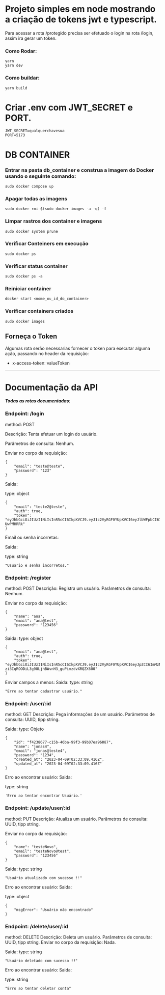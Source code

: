 # Projeto simples em node mostrando a criação de tokens jwt e typescript.

Para acessar a rota /protegido precisa ser efetuado o login na rota /login, assim ira gerar um token.

### Como Rodar:

    yarn
    yarn dev

### Como buildar:

    yarn build

# Criar .env com JWT_SECRET e PORT.

    JWT_SECRET=qualquerchavesua
    PORT=5173

# DB CONTAINER

### Entrar na pasta db_container e construa a imagem do Docker usando o seguinte comando:

    sudo docker compose up

### Apagar todas as imagens

    sudo docker rmi $(sudo docker images -a -q) -f

### Limpar rastros dos container e imagens

    sudo docker system prune

### Verificar Conteiners em execução

    sudo docker ps

### Verificar status container

    sudo docker ps -a

### Reiniciar container

    docker start <nome_ou_id_do_container>

### Verificar containers criados

    sudo docker images

## Forneça o Token

Algumas rota serão necessarias fornecer o token para executar alguma ação, passando no header da requisição:

- x-access-token: valueToken

---

# Documentação da API

**_Todas as rotas documentadas:_**

### Endpoint: /login

method: POST

Descrição: Tenta efetuar um login do usuário.

Parâmetros de consulta: Nenhum.

Enviar no corpo da requisição:

```
{
	"email": "teste@teste",
	"password": "123"
}
```

Saida:

type: object

```
{
	"email": "teste2@teste",
	"auth": true,
	"token": "eyJhbGciOiJIUzI1NiIsInR5cCI6IkpXVCJ9.eyJ1c2VyRGF0YUpXVCI6eyJlbWFpbCI6InRlc3RlMkB0ZXN0ZSIsInBhc3N3b3JkIjoiJDJiJDEwJEt1ZEpoZTM0VnFQcU5mT0JucTRxR09QNHBOVWhoWm1oY3YxRXhaZzJoSS4yZzZkSU5lYVVTIn0sImlhdCI6MTY4MDk5NTgxMiwiZXhwIjoxNjgwOTk3NjEyfQ.tpWBzbNbtKUeuk9o0seqfOIz3swG1_xW8m-UwPMHRRk"
}
```

Email ou senha incorretas:

Saida:

type: string

```
"Usuario e senha incorretos."
```

### Endpoint: /register

method: POST
Descrição: Registra um usuário.
Parâmetros de consulta: Nenhum.

Enviar no corpo da requisição:

```
{
	"name": "ana",
	"email": "ana@test",
	"password": "123456"
}
```

Saida:
type: object

```
{
	"email": "ana@test",
	"auth": true,
	"token": "eyJhbGciOiJIUzI1NiIsInR5cCI6IkpXVCJ9.eyJ1c2VyRGF0YUpXVCI6eyJpZCI6ImMzNWRkOGQ1LTMwZDQtNGI0NS04ODQ2LTQwODM4MWFiNmVmNCIsIm5hbWUiOiJhbmEiLCJlbWFpbCI6ImFuYUB0ZXN0In0sImlhdCI6MTY4MDk5ODk0NCwiZXhwIjoxNjgxMDAwNzQ0fQ.t-zi3IqROODiL3g08LjhBWvnH3_guPimzdvXRQZX600"
}
```

Enviar campos a menos:
Saida:
type: string

```
"Erro ao tentar cadastrar usuário."
```

### Endpoint: /user/:id

method: GET
Descrição: Pega informações de um usuário.
Parâmetros de consulta: UUID, tipp string.

Saida:
type: Objeto

```
{
	"id": "f4238677-c15b-46ba-99f3-99b07ea96087",
	"name": "jonas4",
	"email": "jonas@teste4",
	"password": "1234",
	"created_at": "2023-04-09T02:33:09.416Z",
	"updated_at": "2023-04-09T02:33:09.416Z"
}
```

Erro ao encontrar usuário:
Saida:

type: string

```
'Erro ao tentar encontrar Usuário.'
```

### Endpoint: /update/user/:id

method: PUT
Descrição: Atualiza um usuário.
Parâmetros de consulta: UUID, tipp string.

Enviar no corpo da requisição:

```
{
	"name": "testeNovo",
	"email": "testeNovo@test",
	"password": "123456"
}
```

Saida:
type: string

```
"Usuário atualizado com sucesso !!"
```

Erro ao encontrar usuário:
Saida:

type: object

```
{
	"msgError": "Usuário não encontrado"
}
```

### Endpoint: /delete/user/:id

method: DELETE
Descrição: Deleta um usuário.
Parâmetros de consulta: UUID, tipp string.
Enviar no corpo da requisição: Nada.

Saida:
type: string

```
"Usuário deletado com sucesso !!"
```

Erro ao encontrar usuário:
Saida:

type: string

```
"Erro ao tentar deletar conta"
```
